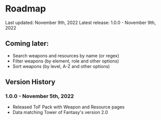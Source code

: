 # Roadmap

Last updated: November 9th, 2022
Latest release: 1.0.0 - November 9th, 2022
## Coming later:
- Search weapons and resources by name (or regex)
- Filter weapons (by element, role and other options)
- Sort weapons (by level, A-Z and other options)

## Version History
### 1.0.0 - November 5th, 2022
- Released ToF Pack with Weapon and Resource pages
- Data matching Tower of Fantasy's version 2.0
